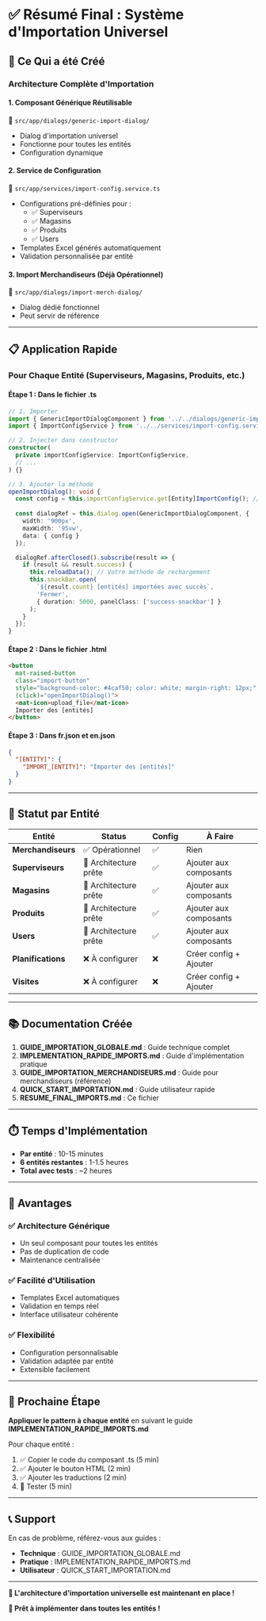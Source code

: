# ✅ Résumé Final : Système d'Importation Universel

## 🎯 Ce Qui a été Créé

### **Architecture Complète d'Importation**

#### **1. Composant Générique Réutilisable**
📁 `src/app/dialogs/generic-import-dialog/`
- Dialog d'importation universel
- Fonctionne pour toutes les entités
- Configuration dynamique

#### **2. Service de Configuration**
📁 `src/app/services/import-config.service.ts`
- Configurations pré-définies pour :
  - ✅ Superviseurs
  - ✅ Magasins
  - ✅ Produits
  - ✅ Users
- Templates Excel générés automatiquement
- Validation personnalisée par entité

#### **3. Import Merchandiseurs (Déjà Opérationnel)**
📁 `src/app/dialogs/import-merch-dialog/`
- Dialog dédié fonctionnel
- Peut servir de référence

---

## 📋 Application Rapide

### **Pour Chaque Entité (Superviseurs, Magasins, Produits, etc.)**

#### **Étape 1 : Dans le fichier .ts**
```typescript
// 1. Importer
import { GenericImportDialogComponent } from '../../dialogs/generic-import-dialog/generic-import-dialog.component';
import { ImportConfigService } from '../../services/import-config.service';

// 2. Injecter dans constructor
constructor(
  private importConfigService: ImportConfigService,
  // ...
) {}

// 3. Ajouter la méthode
openImportDialog(): void {
  const config = this.importConfigService.get[Entity]ImportConfig(); // getSuperviseurImportConfig(), etc.
  
  const dialogRef = this.dialog.open(GenericImportDialogComponent, {
    width: '900px',
    maxWidth: '95vw',
    data: { config }
  });

  dialogRef.afterClosed().subscribe(result => {
    if (result && result.success) {
      this.reloadData(); // Votre méthode de rechargement
      this.snackBar.open(
        `${result.count} [entités] importées avec succès`,
        'Fermer',
        { duration: 5000, panelClass: ['success-snackbar'] }
      );
    }
  });
}
```

#### **Étape 2 : Dans le fichier .html**
```html
<button
  mat-raised-button
  class="import-button"
  style="background-color: #4caf50; color: white; margin-right: 12px;"
  (click)="openImportDialog()">
  <mat-icon>upload_file</mat-icon>
  Importer des [entités]
</button>
```

#### **Étape 3 : Dans fr.json et en.json**
```json
{
  "[ENTITY]": {
    "IMPORT_[ENTITY]": "Importer des [entités]"
  }
}
```

---

## 🎯 Statut par Entité

| Entité | Status | Config | À Faire |
|--------|--------|--------|---------|
| **Merchandiseurs** | ✅ Opérationnel | ✅ | Rien |
| **Superviseurs** | 🔄 Architecture prête | ✅ | Ajouter aux composants |
| **Magasins** | 🔄 Architecture prête | ✅ | Ajouter aux composants |
| **Produits** | 🔄 Architecture prête | ✅ | Ajouter aux composants |
| **Users** | 🔄 Architecture prête | ✅ | Ajouter aux composants |
| **Planifications** | ❌ À configurer | ❌ | Créer config + Ajouter |
| **Visites** | ❌ À configurer | ❌ | Créer config + Ajouter |

---

## 📚 Documentation Créée

1. **GUIDE_IMPORTATION_GLOBALE.md** : Guide technique complet
2. **IMPLEMENTATION_RAPIDE_IMPORTS.md** : Guide d'implémentation pratique
3. **GUIDE_IMPORTATION_MERCHANDISEURS.md** : Guide pour merchandiseurs (référence)
4. **QUICK_START_IMPORTATION.md** : Guide utilisateur rapide
5. **RESUME_FINAL_IMPORTS.md** : Ce fichier

---

## ⏱️ Temps d'Implémentation

- **Par entité** : 10-15 minutes
- **6 entités restantes** : 1-1.5 heures
- **Total avec tests** : ~2 heures

---

## 🎉 Avantages

### ✅ **Architecture Générique**
- Un seul composant pour toutes les entités
- Pas de duplication de code
- Maintenance centralisée

### ✅ **Facilité d'Utilisation**
- Templates Excel automatiques
- Validation en temps réel
- Interface utilisateur cohérente

### ✅ **Flexibilité**
- Configuration personnalisable
- Validation adaptée par entité
- Extensible facilement

---

## 🚀 Prochaine Étape

**Appliquer le pattern à chaque entité** en suivant le guide **IMPLEMENTATION_RAPIDE_IMPORTS.md**

Pour chaque entité :
1. ✅ Copier le code du composant .ts (5 min)
2. ✅ Ajouter le bouton HTML (2 min)
3. ✅ Ajouter les traductions (2 min)
4. 🧪 Tester (5 min)

---

## 📞 Support

En cas de problème, référez-vous aux guides :
- **Technique** : GUIDE_IMPORTATION_GLOBALE.md
- **Pratique** : IMPLEMENTATION_RAPIDE_IMPORTS.md
- **Utilisateur** : QUICK_START_IMPORTATION.md

---

**🎉 L'architecture d'importation universelle est maintenant en place !**

**🚀 Prêt à implémenter dans toutes les entités !**
